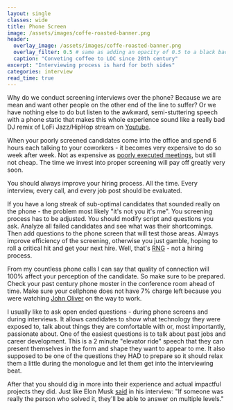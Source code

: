 ```yaml
---
layout: single
classes: wide
title: Phone Screen
image: /assets/images/coffe-roasted-banner.png
header:
  overlay_image: /assets/images/coffe-roasted-banner.png
  overlay_filter: 0.5 # same as adding an opacity of 0.5 to a black background
  caption: "Conveting coffee to LOC since 20th century"
excerpt: "Interviewing process is hard for both sides"
categories: interview
read_time: true
---
```


Why do we conduct screening interviews over the phone?
Because we are mean and want other people on the other end of the line to suffer?
Or we have nothing else to do but listen to the awkward, semi-stuttering speech with a phone static that makes this whole experience sound like a really bad DJ remix of LoFi Jazz/HipHop stream on [Youtube](https://www.youtube.com/results?search_query=lofi+hip+hop).

When your poorly screened candidates come into the office and spend 6 hours each talking to your coworkers - it becomes very expensive to do so week after week. Not as expensive as <a href="#" alt="placeholder another post">poorly executed meetings</a>, but still not cheap. The time we invest into proper screening will pay off greatly very soon.

You should always improve your hiring process. All the time.
Every interview, every call, and every job post should be evaluated.

If you have a long streak of sub-optimal candidates that sounded really on the phone - the problem most likely "it's not you it's me". You screening process has to be adjusted. You should modify script and questions you ask. Analyze all failed candidates and see what was their shortcomings. Then add questions to the phone screen that will test those areas.
Always improve efficiency of the screening, otherwise you just gamble, hoping to roll a critical hit and get your next hire. Well, that's <a href="https://www.random.org/" alt="RNGesus">RNG</a> - not a hiring process.

From my countless phone calls I can say that quality of connection will 100% affect your perception of the candidate. So make sure to be prepared. Check your past century phone moster in the conference room ahead of time. Make sure your cellphone does not have 7% charge left because you were watching <a href="https://www.hbo.com/last-week-tonight-with-john-oliver" alt="HBO: Last Week Tonight">John Oliver</a> on the way to work.

I usually like to ask open ended questions - during phone screens and during interviews. It allows candidates to show what technology they were exposed to, talk about things they are comfortable with or, most importantly, passionate about.
One of the easiest questions is to talk about past jobs and career development. This is a 2 minute "elevator ride" speech that they can present themselves in the form and shape they want to appear to me. It also supposed to be one of the questions they HAD to prepare so it should relax them a little during the monologue and let them get into the interviewing beat.

After that you should dig in more into their experience and actual impactful projects they did. Just like Elon Musk <a href="https://www.inc.com/kevin-j-ryan/how-to-hire-like-elon-musk.html">said</a> in his interview: "If someone was really the person who solved it, they'll be able to answer on multiple levels."
